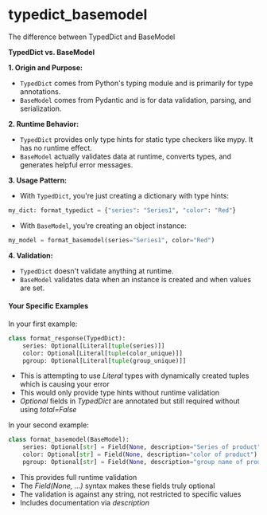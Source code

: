 # typedict_basemodel
The difference between TypedDict and BaseModel


**TypedDict vs. BaseModel**

**1. Origin and Purpose:**

  * `TypedDict` comes from Python's typing module and is primarily for type annotations.
  * `BaseModel` comes from Pydantic and is for data validation, parsing, and serialization.

**2. Runtime Behavior:**

  * `TypedDict` provides only type hints for static type checkers like mypy. It has no runtime effect.
  * `BaseModel` actually validates data at runtime, converts types, and generates helpful error messages.

**3. Usage Pattern:**

  * With `TypedDict`, you're just creating a dictionary with type hints:
  ```python
  my_dict: format_typedict = {"series": "Series1", "color": "Red"}
  ```
  
  * With `BaseModel`, you're creating an object instance:
  ```python
  my_model = format_basemodel(series="Series1", color="Red")
  ```

**4. Validation:**

* `TypedDict` doesn't validate anything at runtime.
* `BaseModel` validates data when an instance is created and when values are set.

#### Your Specific Examples
In your first example:
```python
class format_response(TypedDict):
    series: Optional[Literal[tuple(series)]]
    color: Optional[Literal[tuple(color_unique)]]
    pgroup: Optional[Literal[tuple(group_unique)]]
```

  * This is attempting to use *Literal* types with dynamically created tuples which is causing your error
  * This would only provide type hints without runtime validation
  * *Optional* fields in *TypedDict* are annotated but still required without using *total=False*

In your second example:
```python
class format_basemodel(BaseModel):
    series: Optional[str] = Field(None, description="Series of product")
    color: Optional[str] = Field(None, description="color of product")
    pgroup: Optional[str] = Field(None, description="group name of product")
```

 * This provides full runtime validation
 * The *Field(None, ...)* syntax makes these fields truly optional
 * The validation is against any string, not restricted to specific values
 * Includes documentation via *description*
